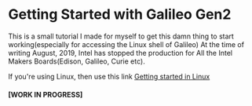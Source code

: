 # Getting Started with Galileo Gen2
This is a small tutorial I made for myself to get this damn thing to start working(especially for accessing the Linux shell of Galileo)
At the time of writing August, 2019, Intel has stopped the production for All the Intel Makers Boards(Edison, Galileo, Curie etc).


If you're using Linux, then use this link [Getting started in Linux](https://github.com/bitwidth/GalileoGen2_getting_started_OnLinux/blob/master/ForLinux.md)

#### [WORK IN PROGRESS]
